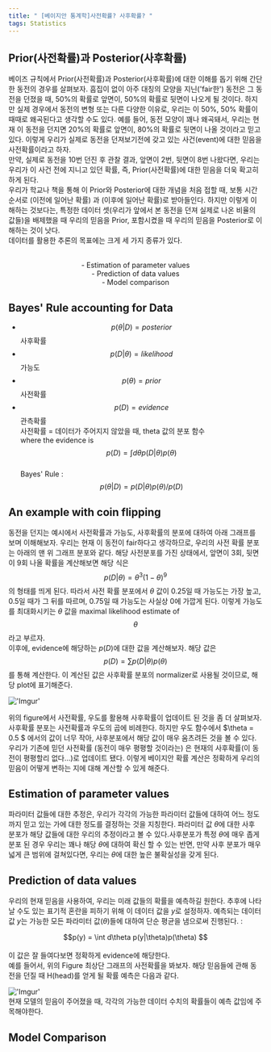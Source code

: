```yaml
---
title: " [베이지안 통계학]사전확률? 사후확률? "
tags: Statistics
---
```


## Prior(사전확률)과 Posterior(사후확률)
베이즈 규칙에서 Prior(사전확률)과 Posterior(사후확률)에 대한 이해를 돕기 위해 간단한 동전의 경우를 살펴보자. 흠집이 없이 아주 대칭의 모양을 지닌('fair한') 동전은 그 동전을 던졌을 때, 50%의 확률로 앞면이, 50%의 확률로 뒷면이 나오게 될 것이다. 하지만 실제 경우에서 동전의 변형 또는 다른 다양한 이유로, 우리는 이 50%, 50% 확률이 때때로 왜곡된다고 생각할 수도 있다.
예를 들어, 동전 모양이 꽤나 왜곡돼서, 우리는 현재 이 동전을 던지면 20%의 확률로 앞면이, 80%의 확률로 뒷면이 나올 것이라고 믿고 있다. 이렇게 우리가 실제로 동전을 던져보기전에 갖고 있는 사건(event)에 대한 믿음을 사전확률이라고 하자.<br>
만약, 실제로 동전을 10번 던진 후 관찰 결과, 앞면이 2번, 뒷면이 8번 나왔다면, 우리는 우리가 이 사건 전에 지니고 있던 확률, 즉, Prior(사전확률)에 대한 믿음을 더욱 확고히 하게 된다.<br>
우리가 학교나 책을 통해 이 Prior와 Posterior에 대한 개념을 처음 접할 때, 보통 시간 순서로 (이전에 일어난 확률) 과 (이후에 일어난 확률)로 받아들인다. 하지만 이렇게 이해하는 것보다는, 특정한 데이터 셋(우리가 앞에서 본 동전을 던져 실제로 나온 비율의 값들)을 배제했을 때 우리의 믿음을 Prior, 포함시켰을 때 우리의 믿음을 Posterior로 이해하는 것이 낫다.<br>
데이터를 활용한 추론의 목표에는 크게 세 가지 종류가 있다.
<center><br>
- Estimation of parameter values<br>
- Prediction of data values<br>
- Model comparison<br>
</center>

## Bayes' Rule accounting for Data
- $$p(\theta|D) = posterior$$ 사후확률<br>
- $$p(D|\theta) = likelihood$$ 가능도<br>
- $$p(\theta) = prior$$ 사전확률<br>
- $$p(D) = evidence$$ 관측확률<br>
사전확률 = 데이터가 주어지지 않았을 때, theta 값의 분포 함수<br>
where the evidence is $$p(D) = \int d\theta p(D|\theta)p(\theta) $$<br>
Bayes' Rule : $$p(\theta|D) = p(D|\theta)p(\theta)/p(D)$$

## An example with coin flipping
동전을 던지는 예시에서 사전확률과 가능도, 사후확률의 분포에 대하여 아래 그래프를 보며 이해해보자. 우리는 현재 이 동전이 fair하다고 생각하므로, 우리의 사전 확률 분포는 아래의 맨 위 그래프 분포와 같다. 해당 사전분포를 가진 상태에서, 앞면이 3회, 뒷면이 9회 나올 확률을 계산해보면 해당 식은 $$p(D|\theta) = {\theta}^3(1-\theta)^9$$ 의 형태를 띄게 된다. 따라서 사전 확률 분포에서 $\theta$ 값이 0.25일 때 가능도는 가장 높고, 0.5일 때가 그 뒤를 따르며, 0.75일 때 가능도는 사실상 0에 가깝게 된다. 이렇게 가능도를 최대화시키는 $\theta$ 값을 maximal likelihood estimate of  $$\theta$$라고 부르자.<br>
이후에, evidence에 해당하는 $p(D)$에 대한 값을 계산해보자. 해당 값은 $$p(D) = \sum p(D|\theta)p(\theta)$$ 를 통해 계산한다. 이 계산된 값은 사후확률 분포의 normalizer로 사용될 것이므로, 해당 plot에 표기해준다.

!['Imgur'](https://imgur.com/Kmd35Rn.png)

위의 figure에서 사전확률, 우도를 활용해 사후확률이 업데이트 된 것을 좀 더 살펴보자. 사후확률 분포는 사전확률과 우도의 곱에 비례한다. 하지만 우도 함수에서 $\theta = 0.5 $ 에서의 값이 너무 작아, 사후분포에서 해당 값이 매우 움츠려든 것을 볼 수 있다. 우리가 기존에 믿던 사전확률 (동전이 매우 평평할 것이라는) 은 현재의 사후확률(이 동전이 평평할리 없다...)로 업데이트 됐다. 이렇게 베이지안 확률 계산은 정확하게 우리의 믿음이 어떻게 변하는 지에 대해 계산할 수 있게 해준다.

## Estimation of parameter values
파라미터 값들에 대한 추정은, 우리가 각각의 가능한 파라미터 값들에 대하여 어느 정도 까지 믿고 있는 가에 대한 정도를 결정하는 것을 지칭한다. 파라미터 값 $\theta$에 대한 사후 분포가 해당 값들에 대한 우리의 추정이라고 볼 수 있다.사후분포가 특정 $\theta$에 매우 좁게 분포 된 경우 우리는 꽤나 해당 $\theta$에 대하여 확신 할 수 있는 반면, 만약 사후 분포가 매우 넓게 큰 범위에 걸쳐있다면, 우리는 $\theta$에 대한 높은 불확실성을 갖게 된다.

## Prediction of data values
우리의 현재 믿음을 사용하여, 우리는 미래 값들의 확률을 예측하길 원한다. 추후에 나타날 수도 있는 표기적 혼란을 피하기 위해 이 데이터 값을 $y$로 설정하자. 예측되는 데이터 값 $y$는 가능한 모든 파라미터 값($\theta$)들에 대하여 단순 평균을 냄으로써 진행된다. :<br>
<center> $$p(y) = \int d\theta p(y|\theta)p(\theta) $$ </center><br>
이 값은 잘 들여다보면 정확하게 evidence에 해당한다.<br>
예를 들어서, 위의 Figure 최상단 그래프의 사전확률을 봐보자. 해당 믿음들에 관해 동전을 던질 때 H(head)를 얻게 될 확률 예측은 다음과 같다.

!['Imgur'](https://imgur.com/utLTyYj.png)
<br>
현재 모델의 믿음이 주어졌을 때, 각각의 가능한 데이터 수치의 확률들이 예측 값임에 주목해야한다.
## Model Comparison
